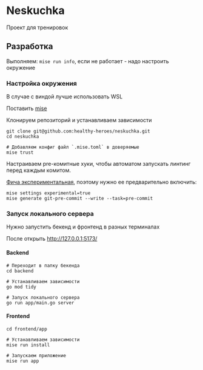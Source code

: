 # Neskuchka

Проект для тренировок


## Разработка
Выполняем: `mise run info`, если не работает - надо настроить окружение

###  Настройка окружения
В случае с виндой лучше использовать WSL

Поставить [mise](https://mise.jdx.dev/)

Клонируем репозиторий и устанавливаем зависимости
```
git clone git@github.com:healthy-heroes/neskuchka.git
cd neskuchka

# Добавляем конфиг файл `.mise.toml` в доверяемые 
mise trust
```

Настраиваем pre-комитные хуки, чтобы автоматом запускать линтинг перед каждым комитом.

[Фича экспериментальная](https://mise.jdx.dev/cli/generate/git-pre-commit.html), поэтому нужно ее предварительно включить:

```
mise settings experimental=true
mise generate git-pre-commit --write --task=pre-commit
```

### Запуск локального сервера
Нужно запустить бекенд и фронтенд в разных терминалах

После открыть http://127.0.0.1:5173/

#### Backend
```
# Переходит в папку бекенда
cd backend

# Устанавливаем зависимости
go mod tidy

# Запуск локального сервера
go run app/main.go server

```


#### Frontend

```
cd frontend/app

# Устанавливаем зависимости
mise run install

# Запускаем приложение
mise run app
```






